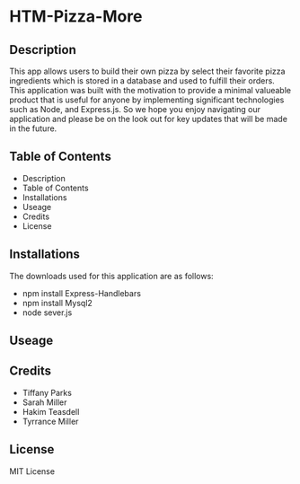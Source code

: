 # HTM-Pizza-More

## Description
This app allows users to build their own pizza by select their favorite pizza ingredients which is stored in a database and used to fulfill their orders. This application was built with the motivation to provide a minimal valueable product that is useful for anyone by implementing significant technologies such as Node, and Express.js. So we hope you enjoy navigating our application and please be on the look out for key updates that will be made in the future.

## Table of Contents

* Description
* Table of Contents
* Installations
* Useage
* Credits
* License

## Installations

The downloads used for this application are as follows:
 - npm install Express-Handlebars
- npm install Mysql2
- node sever.js


## Useage



## Credits

- Tiffany Parks
- Sarah Miller
- Hakim Teasdell
- Tyrrance Miller

## License

MIT License
